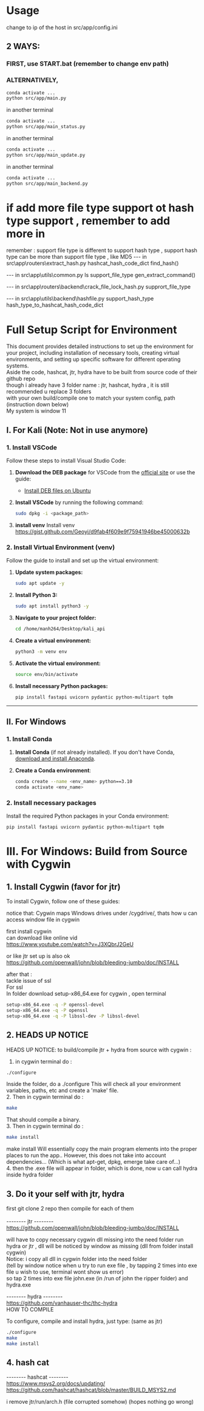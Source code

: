 # Usage
change to ip of the host in src/app/config.ini


## 2 WAYS:
### FIRST, use START.bat (remember to change env path)

### ALTERNATIVELY, 
```bash
conda activate ...
python src/app/main.py
```
in another terminal
```bash
conda activate ...
python src/app/main_status.py
```
in another terminal
```bash
conda activate ...
python src/app/main_update.py
```
in another terminal
```bash
conda activate ...
python src/app/main_backend.py
```
# if add more file type support ot  hash type support , remember to add more in
remember : support file type is different to support hash type , support hash type can be more than support file type , like MD5
--- in src\app\routers\extract_hash.py
hashcat_hash_code_dict
find_hash()

--- in src\app\utils\common.py
ls
support_file_type
gen_extract_command()

--- in src\app\routers\backend\crack_file_lock_hash.py
supprort_file_type

--- in src\app\utils\backend\hashfile.py
support_hash_type
hash_type_to_hashcat_hash_code_dict
# Full Setup Script for Environment

This document provides detailed instructions to set up the environment for your project, including installation of necessary tools, creating virtual environments, and setting up specific software for different operating systems.<br>
Aside the code, hashcat, jtr, hydra have to be built from source code of their github repo<br>
though i already have 3 folder name : jtr, hashcat, hydra , it is still recommended u replace 3 folders <br>
with your own build/compile one to match your system config, path (instruction down below)<br>
My system is window 11
## I. For Kali (Note: Not in use anymore)

### 1. Install VSCode

Follow these steps to install Visual Studio Code:

1. **Download the DEB package** for VSCode from the [official site](https://code.visualstudio.com/Download) or use the guide:
    - [Install DEB files on Ubuntu](https://phoenixnap.com/kb/install-deb-files-ubuntu)

2. **Install VSCode** by running the following command:
    ```bash
    sudo dpkg -i <package_path>
    ```
3. **install venv**
Install venv <br>
https://gist.github.com/Geoyi/d9fab4f609e9f75941946be45000632b

### 2. Install Virtual Environment (venv)

Follow the guide to install and set up the virtual environment:

1. **Update system packages:**
    ```bash
    sudo apt update -y
    ```

2. **Install Python 3:**
    ```bash
    sudo apt install python3 -y
    ```

3. **Navigate to your project folder:**
    ```bash
    cd /home/manh264/Desktop/kali_api
    ```

4. **Create a virtual environment:**
    ```bash
    python3 -m venv env
    ```

5. **Activate the virtual environment:**
    ```bash
    source env/bin/activate
    ```

6. **Install necessary Python packages:**
    ```bash
    pip install fastapi uvicorn pydantic python-multipart tqdm
    ```

---

## II. For Windows

### 1. Install Conda

1. **Install Conda** (if not already installed). If you don't have Conda, [download and install Anaconda](https://www.anaconda.com/products/individual).

2. **Create a Conda environment**:
    ```bash
    conda create --name <env_name> python==3.10
    conda activate <env_name>
    ```

### 2. Install necessary packages

Install the required Python packages in your Conda environment:
```bash
pip install fastapi uvicorn pydantic python-multipart tqdm
```
# III. For Windows: Build from Source with Cygwin

## 1. Install Cygwin (favor for jtr)

To install Cygwin, follow one of these guides:<br>

notice that: 
Cygwin maps Windows drives under /cygdrive/, thats how u can access window file in cygwin<br>

first install cygwin <br>
can download like online vid <br>
https://www.youtube.com/watch?v=J3XQbrJ2GeU<br>


or like jtr set up is also ok <br>
https://github.com/openwall/john/blob/bleeding-jumbo/doc/INSTALL<br>


after that :<br>
tackle issue of ssl<br>
For ssl <br>
In folder download setup-x86_64.exe for cygwin , open terminal  <br>
```bash
setup-x86_64.exe -q -P openssl-devel
setup-x86_64.exe -q -P openssl
setup-x86_64.exe -q -P libssl-dev -P libssl-devel
```

## 2. HEADS UP NOTICE
HEADS UP NOTICE: to build/compile jtr + hydra from source with cygwin :<br>
1. in cygwin terminal do : 
```bash 
./configure 
```
Inside the folder, do a ./configure This will check all your environment variables, paths, etc and create a 'make' file. <br>
2. Then in cygwin terminal do : 
```bash 
make
```
 That should compile a binary. <br>
3. Then in cygwin terminal do : 
```bash 
make install
```
make install Will essentially copy the main program elements into the proper<br>
places to run the app.. However, this does not take into account dependencies... (Which is what apt-get, dpkg, emerge take care of...)<br>
4. then the .exe file will appear in folder, which is done, now u can call hydra inside hydra folder <br>

## 3. Do it your self with jtr, hydra
first git clone 2 repo then compile for each of them <br>
<br>
-------- jtr --------<br>
https://github.com/openwall/john/blob/bleeding-jumbo/doc/INSTALL<br>


will have to copy necessary cygwin dll missing into the need folder run hydra or jtr , dll will be noticed by window as missing (dll from folder install cygwin)<br>
Notice: i copy all dll in cygwin folder into the need folder <br>
(tell by window notice when u try to run exe file , by tapping 2 times into exe file u wish to use, terminal wont show us error)<br>
so tap 2 times into exe file john.exe (in /run of john the ripper folder) and hydra.exe <br>


-------- hydra --------<br>
https://github.com/vanhauser-thc/thc-hydra<br>
HOW TO COMPILE<br>

To configure, compile and install hydra, just type: (same as jtr)

```bash 
./configure
make
make install
```

## 4. hash cat
-------- hashcat --------<br>
https://www.msys2.org/docs/updating/<br>
https://github.com/hashcat/hashcat/blob/master/BUILD_MSYS2.md<br>


i remove jtr/run/arch.h (file corrupted somehow) (hopes nothing go wrong)
